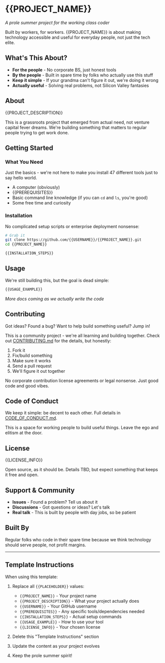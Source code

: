 # {{PROJECT_NAME}}

*A prole summer project for the working class coder*

Built by workers, for workers. {{PROJECT_NAME}} is about making technology accessible and useful for everyday people, not just the tech elite.

## What's This About?

- **For the people** - No corporate BS, just honest tools
- **By the people** - Built in spare time by folks who actually use this stuff
- **Keep it simple** - If your grandma can't figure it out, we're doing it wrong
- **Actually useful** - Solving real problems, not Silicon Valley fantasies

## About

{{PROJECT_DESCRIPTION}}

This is a grassroots project that emerged from actual need, not venture capital fever dreams. We're building something that matters to regular people trying to get work done.

## Getting Started

### What You Need

Just the basics - we're not here to make you install 47 different tools just to say hello world.

- A computer (obviously)
- {{PREREQUISITES}}
- Basic command line knowledge (if you can `cd` and `ls`, you're good)
- Some free time and curiosity

### Installation

No complicated setup scripts or enterprise deployment nonsense:

```bash
# Grab it
git clone https://github.com/{{USERNAME}}/{{PROJECT_NAME}}.git
cd {{PROJECT_NAME}}

{{INSTALLATION_STEPS}}
```

## Usage

We're still building this, but the goal is dead simple:

```bash
{{USAGE_EXAMPLE}}
```

*More docs coming as we actually write the code*

## Contributing

Got ideas? Found a bug? Want to help build something useful? Jump in!

This is a community project - we're all learning and building together. Check out [CONTRIBUTING.md](CONTRIBUTING.md) for the details, but honestly:

1. Fork it
2. Fix/build something
3. Make sure it works
4. Send a pull request
5. We'll figure it out together

No corporate contribution license agreements or legal nonsense. Just good code and good vibes.

## Code of Conduct

We keep it simple: be decent to each other. Full details in [CODE_OF_CONDUCT.md](CODE_OF_CONDUCT.md).

This is a space for working people to build useful things. Leave the ego and elitism at the door.

## License

{{LICENSE_INFO}}

Open source, as it should be. Details TBD, but expect something that keeps it free and open.

## Support & Community

- **Issues** - Found a problem? Tell us about it
- **Discussions** - Got questions or ideas? Let's talk
- **Real talk** - This is built by people with day jobs, so be patient

## Built By

Regular folks who code in their spare time because we think technology should serve people, not profit margins.

---

## Template Instructions

When using this template:

1. Replace all `{{PLACEHOLDER}}` values:
   - `{{PROJECT_NAME}}` - Your project name
   - `{{PROJECT_DESCRIPTION}}` - What your project actually does
   - `{{USERNAME}}` - Your GitHub username
   - `{{PREREQUISITES}}` - Any specific tools/dependencies needed
   - `{{INSTALLATION_STEPS}}` - Actual setup commands
   - `{{USAGE_EXAMPLE}}` - How to use your tool
   - `{{LICENSE_INFO}}` - Your chosen license

2. Delete this "Template Instructions" section

3. Update the content as your project evolves

4. Keep the prole summer spirit!